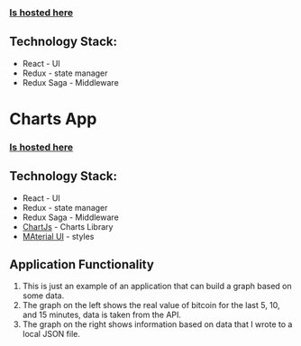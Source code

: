 ### [Is hosted here](https://capable-heliotrope-4489bd.netlify.app/)

## Technology Stack:
- React - UI
- Redux - state manager 
- Redux Saga - Middleware 
# Charts App
### [Is hosted here](https://capable-heliotrope-4489bd.netlify.app/)

## Technology Stack:
- React - UI
- Redux - state manager 
- Redux Saga - Middleware 
- [ChartJs](https://www.chartjs.org/) - Charts Library
- [MAterial UI](https://mui.com/material-ui/) - styles

## Application Functionality
1) This is just an example of an application that can build a graph based on some data.
2) The graph on the left shows the real value of bitcoin for the last 5, 10, and 15 minutes, data is taken from the API.
3) The graph on the right shows information based on data that I wrote to a local JSON file.


